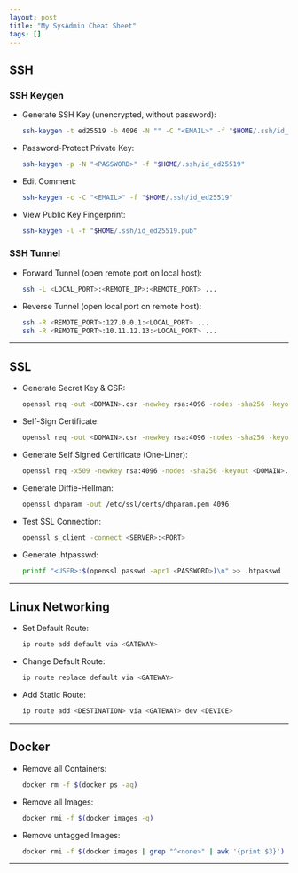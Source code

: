 ```yaml
---
layout: post
title: "My SysAdmin Cheat Sheet"
tags: []
---
```


## SSH
### SSH Keygen
- Generate SSH Key (unencrypted, without password):
  ```bash
  ssh-keygen -t ed25519 -b 4096 -N "" -C "<EMAIL>" -f "$HOME/.ssh/id_ed25519"
  ```
- Password-Protect Private Key:
  ```bash
  ssh-keygen -p -N "<PASSWORD>" -f "$HOME/.ssh/id_ed25519"
  ```
- Edit Comment:
  ```bash
  ssh-keygen -c -C "<EMAIL>" -f "$HOME/.ssh/id_ed25519"
  ```
- View Public Key Fingerprint:
  ```bash
  ssh-keygen -l -f "$HOME/.ssh/id_ed25519.pub"
  ```

### SSH Tunnel
- Forward Tunnel (open remote port on local host):
  ```bash
  ssh -L <LOCAL_PORT>:<REMOTE_IP>:<REMOTE_PORT> ...
  ```
- Reverse Tunnel (open local port on remote host):
  ```bash
  ssh -R <REMOTE_PORT>:127.0.0.1:<LOCAL_PORT> ...
  ssh -R <REMOTE_PORT>:10.11.12.13:<LOCAL_PORT> ...
  ```
  

---

## SSL
- Generate Secret Key & CSR:
  ```bash
  openssl req -out <DOMAIN>.csr -newkey rsa:4096 -nodes -sha256 -keyout <DOMAIN>.key -subj "/CN=<DOMAIN>"
  ```
- Self-Sign Certificate:
  ```bash
  openssl req -out <DOMAIN>.csr -newkey rsa:4096 -nodes -sha256 -keyout <DOMAIN>.key -subj "/CN=<DOMAIN>"
  ```
- Generate Self Signed Certificate (One-Liner):
  ```bash
  openssl req -x509 -newkey rsa:4096 -nodes -sha256 -keyout <DOMAIN>.key -out <DOMAIN>.pem -days 365 -subj "/CN=<DOMAIN>"
  ```
- Generate Diffie-Hellman:
  ```bash
  openssl dhparam -out /etc/ssl/certs/dhparam.pem 4096
  ```
- Test SSL Connection:
  ```bash
  openssl s_client -connect <SERVER>:<PORT>
  ```
- Generate .htpasswd:
  ```bash
  printf "<USER>:$(openssl passwd -apr1 <PASSWORD>)\n" >> .htpasswd
  ```

---

## Linux Networking
- Set Default Route:
  ```bash
  ip route add default via <GATEWAY>
  ```
- Change Default Route:
  ```bash
  ip route replace default via <GATEWAY>
  ```
- Add Static Route:
  ```bash
  ip route add <DESTINATION> via <GATEWAY> dev <DEVICE>
  ```

---

## Docker
- Remove all Containers:
  ```bash
  docker rm -f $(docker ps -aq)
  ```
- Remove all Images:
  ```bash
  docker rmi -f $(docker images -q)
  ```
- Remove untagged Images:
  ```bash
  docker rmi -f $(docker images | grep "^<none>" | awk '{print $3}')
  ```

---

